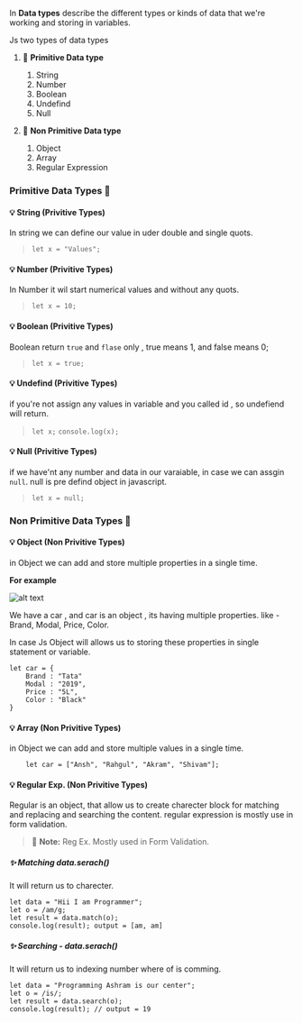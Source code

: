 In **Data types** describe the different types or kinds of data that we're working and storing in variables.

Js two types of data types

1. 🚥 **Primitive Data type**
    1. String
    2. Number
    3. Boolean
    4. Undefind
    5. Null  

2. 🚥 **Non Primitive Data type**
    1. Object
    2. Array
    3. Regular Expression
  

### Primitive Data Types 🎯

#### 💡 String (Privitive Types)
 
In string we can define our value in uder double and single quots.

> <code>let x = "Values";</code>

#### 💡 Number (Privitive Types)
 
In Number it wil start numerical values and without any quots.

> <code>let x = 10;</code>

#### 💡 Boolean (Privitive Types)
 
Boolean return <code>true</code> and <code>flase</code> only , true means 1, and false means 0;

> <code>let x = true;</code>

#### 💡 Undefind (Privitive Types)
 
if you're not assign any values in variable and you called id , so undefiend will return.

> <code>let x;</code>
> <code>console.log(x);</code>

#### 💡 Null (Privitive Types)
 
if we have'nt any number and data in our varaiable, in case we can assgin <code>null</code>. null is pre defind object in javascript.

> <code>let x = null;</code>


### Non Primitive Data Types 🎯


#### 💡 Object (Non Privitive Types)
 
in Object we can add and store multiple properties in a single time.

**For example**

![alt text](https://img.icons8.com/emoji/2x/oncoming-automobile.png)

We have a car , and car is an object , its having multiple properties. like - 
Brand, Modal, Price, Color.

In case Js Object will allows us to storing these properties in single statement or variable.

```
let car = {
    Brand : "Tata"
    Modal : "2019",
    Price : "5L",
    Color : "Black"
}
```


#### 💡 Array (Non Privitive Types)
 
in Object we can add and store multiple values in a single time.

```
    let car = ["Ansh", "Rahgul", "Akram", "Shivam"];
```


#### 💡 Regular Exp. (Non Privitive Types)
 
Regular is an object, that allow us to create charecter block for matching and replacing and searching the content.
regular expression is mostly use in form validation.

> 📝 **Note:** Reg Ex. Mostly used in Form Validation.



##### ✨ Matching data.serach()
It will return us to charecter.
 
```
let data = "Hii I am Programmer";
let o = /am/g; 
let result = data.match(o);
console.log(result); output = [am, am]

````

##### ✨ Searching -  data.serach()
It will return us to indexing number where of is comming.

```
let data = "Programming Ashram is our center";
let o = /is/; 
let result = data.search(o);
console.log(result); // output = 19
```



